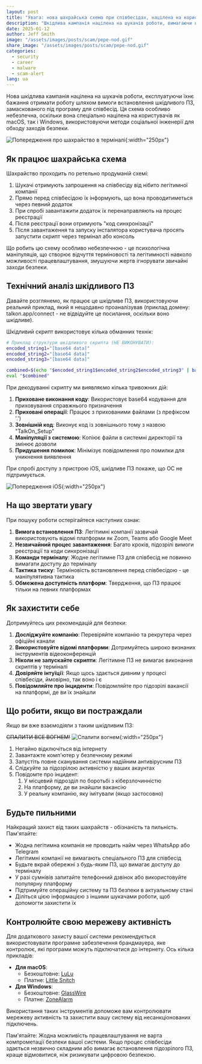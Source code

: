 ```yaml
---
layout: post
title: "Увага: нова шахрайська схема при співбесідах, націлена на користувачів macOS та Windows"
description: "Шкідлива кампанія націлена на шукачів роботи, вимагаючи встановлення підробленого програмного забезпечення для співбесід. Дізнайтеся, як розпізнати цю схему та захистити себе."
date: 2025-01-12
author: Jeff Smith
image: "/assets/images/posts/scam/pepe-nod.gif"
share_image: "/assets/images/posts/scam/pepe-nod.gif"
categories: 
  - security
  - career
  - malware
  - scam-alert
lang: ua
---
```


Нова шкідлива кампанія націлена на шукачів роботи, експлуатуючи їхнє бажання отримати роботу шляхом вимоги встановлення шкідливого ПЗ, замаскованого під програму для співбесід. Ця схема особливо небезпечна, оскільки вона спеціально націлена на користувачів як macOS, так і Windows, використовуючи методи соціальної інженерії для обходу заходів безпеки.

![Попередження про шахрайство в терміналі](/assets/images/posts/scam/pepe-nod.gif){:width="250px"}

## Як працює шахрайська схема

Шахрайство проходить по ретельно продуманій схемі:

1. Шукачі отримують запрошення на співбесіду від нібито легітимної компанії
2. Прямо перед співбесідою їх інформують, що вона проводитиметься через певний додаток
3. При спробі завантажити додаток їх перенаправляють на процес реєстрації
4. Після реєстрації вони отримують "код синхронізації"
5. Після завантаження та запуску інсталятора користувача просять запустити скрипт через термінал або консоль

Що робить цю схему особливо небезпечною - це психологічна маніпуляція, що створює відчуття терміновості та легітимності навколо можливості працевлаштування, змушуючи жертв ігнорувати звичайні заходи безпеки.

## Технічний аналіз шкідливого ПЗ

Давайте розглянемо, як працює це шкідливе ПЗ, використовуючи реальний приклад, який я нещодавно проаналізував (приклад домену: talkon.app/connect - не відвідуйте це посилання, оскільки воно шкідливе).

Шкідливий скрипт використовує кілька обманних технік:

```bash
# Приклад структури шкідливого скрипта (НЕ ВИКОНУВАТИ):
encoded_string1="[base64 data]"
encoded_string2="[base64 data]"
encoded_string3="[base64 data]"

combined=$(echo "$encoded_string1$encoded_string2$encoded_string3" | base64 -d)
eval "$combined"
```

При декодуванні скрипту ми виявляємо кілька тривожних дій:

1. **Приховане виконання коду**: Використовує base64 кодування для приховування справжнього призначення
2. **Приховані операції**: Працює з прихованими файлами (з префіксом '.')
3. **Зовнішній код**: Виконує код із зовнішнього тому з назвою "TalkOn_Setup"
4. **Маніпуляції з системою**: Копіює файли в системні директорії та змінює дозволи
5. **Придушення помилок**: Мінімізує повідомлення про помилки для уникнення виявлення

При спробі доступу з пристрою iOS, шкідливе ПЗ покаже, що ОС не підтримується.

![Попередження iOS](/assets/images/posts/scam/zoom-scam.png){:width="250px"}

## На що звертати увагу

При пошуку роботи остерігайтеся наступних ознак:

1. **Вимога встановлення ПЗ**: Легітимні компанії зазвичай використовують відомі платформи як Zoom, Teams або Google Meet
2. **Незвичайний процес завантаження**: Багато кроків, підозрілі вимоги реєстрації та коди синхронізації 
3. **Команди терміналу**: Жодне легітимне ПЗ для співбесід не повинно вимагати доступу до терміналу
4. **Тактика тиску**: Терміновість встановлення перед співбесідою - це маніпулятивна тактика
5. **Обмежена доступність платформ**: Твердження, що ПЗ працює тільки на певних платформах

## Як захистити себе

Дотримуйтесь цих рекомендацій для безпеки:

1. **Досліджуйте компанію**: Перевіряйте компанію та рекрутера через офіційні канали
2. **Використовуйте відомі платформи**: Дотримуйтесь широко визнаних інструментів відеоконференцій
3. **Ніколи не запускайте скрипти**: Легітимне ПЗ не вимагає виконання скриптів у терміналі
4. **Довіряйте інтуїції**: Якщо щось здається дивним у процесі співбесіди, ймовірно, так воно і є
5. **Повідомляйте про інциденти**: Повідомляйте про підозрілі вакансії на платформі, де ви їх знайшли

## Що робити, якщо ви постраждали

Якщо ви вже взаємодіяли з таким шкідливим ПЗ:

<del>СПАЛИТИ ВСЕ ВОГНЕМ!</del>
![Спалити вогнем](/assets/images/posts/scam/pepe-the-frog-torch.gif){:width="250px"}

1. Негайно відключіться від інтернету
2. Завантажте комп'ютер у безпечному режимі
3. Запустіть повне сканування системи надійним антивірусним ПЗ
4. Слідкуйте за підозрілою активністю у ваших акаунтах
5. Повідомте про інцидент:
   1. У місцевий підрозділ по боротьбі з кіберзлочинністю
   2. На платформу, де ви знайшли вакансію
   3. У реальну компанію, яку імітували (якщо застосовно)

## Будьте пильними

Найкращий захист від таких шахрайств - обізнаність та пильність. Пам'ятайте:

- Жодна легітимна компанія не проводить найм через WhatsApp або Telegram
- Легітимні компанії не вимагають спеціального ПЗ для співбесід
- Будьте вкрай обережні з будь-яким ПЗ, що вимагає доступу до терміналу
- У разі сумнівів запитайте телефонний дзвінок або використовуйте популярну платформу
- Підтримуйте операційну систему та ПЗ безпеки в актуальному стані
- Діліться цією інформацією з іншими шукачами роботи, щоб допомогти захистити їх

## Контролюйте свою мережеву активність

Для додаткового захисту вашої системи рекомендується використовувати програмне забезпечення брандмауера, яке контролює, які програми можуть підключатися до інтернету. Ось кілька прикладів:

- **Для macOS**: 
  - Безкоштовне: [LuLu](https://objective-see.org/products/lulu.html)
  - Платне: [Little Snitch](https://www.obdev.at/products/littlesnitch/index.html)
- **Для Windows**: 
  - Безкоштовне: [GlassWire](https://www.glasswire.com/)
  - Платне: [ZoneAlarm](https://www.zonealarm.com/software/free-firewall/)

Використання таких інструментів допоможе вам контролювати мережеву активність та захистити вашу систему від несанкціонованих підключень.

Пам'ятайте: Жодна можливість працевлаштування не варта компрометації безпеки вашої системи. Якщо процес співбесіди здається незвично складним або вимагає встановлення підозрілого ПЗ, краще відмовитися, ніж ризикувати цифровою безпекою. 
